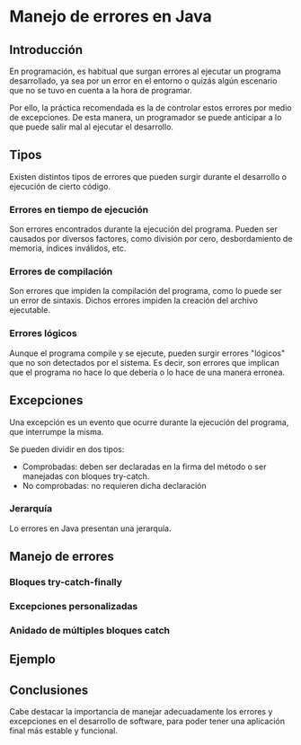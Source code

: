 # Manejo de errores en Java

## Introducción

En programación, es habitual que surgan errores al ejecutar un programa desarrollado, ya sea por un error en el entorno o quizás algún escenario que no se tuvo en cuenta a la hora de programar.

Por ello, la práctica recomendada es la de controlar estos errores por medio de excepciones. De esta manera, un programador se puede anticipar a lo que puede salir mal al ejecutar el desarrollo.

## Tipos

Existen distintos tipos de errores que pueden surgir durante el desarrollo o ejecución de cierto código.

### Errores en tiempo de ejecución

Son errores encontrados durante la ejecución del programa. Pueden ser causados por diversos factores, como división por cero, desbordamiento de memoria, índices inválidos, etc.

### Errores de compilación

Son errores que impiden la compilación del programa, como lo puede ser un error de sintaxis. Dichos errores impiden la creación del archivo ejecutable.

### Errores lógicos

Aunque el programa compile y se ejecute, pueden surgir errores "lógicos" que no son detectados por el sistema. Es decir, son errores que implican que el programa no hace lo que debería o lo hace de una manera erronea.

## Excepciones

Una excepción es un evento que ocurre durante la ejecución del programa, que interrumpe la misma.

Se pueden dividir en dos tipos:

- Comprobadas: deben ser declaradas en la firma del método o ser manejadas con bloques try-catch.
- No comprobadas: no requieren dicha declaración

### Jerarquía

Lo errores en Java presentan una jerarquía.

## Manejo de errores

### Bloques try-catch-finally

### Excepciones personalizadas

### Anidado de múltiples bloques catch

## Ejemplo

## Conclusiones

Cabe destacar la importancia de manejar adecuadamente los errores y excepciones en el desarrollo de software, para poder tener una aplicación final más estable y funcional.
